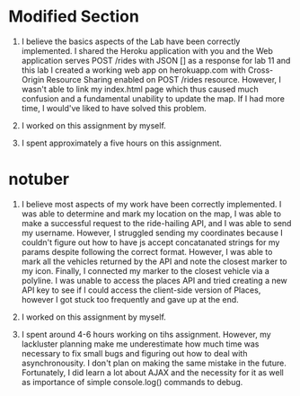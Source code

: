 # Modified Section

1. I believe the basics aspects of the Lab have been correctly implemented. I shared the Heroku application with you and the Web application serves POST /rides with JSON [] as a response for lab 11 and this lab I created a working web app on herokuapp.com with Cross-Origin Resource Sharing enabled on POST /rides resource. However, I wasn't able to link my index.html page which thus caused much confusion and a fundamental unability to update the map. If I had more time, I would've liked to have solved this problem.

2. I worked on this assignment by myself.

3. I spent approximately a five hours on this assignment.

# notuber
1. I believe most aspects of my work have been correctly implemented. I was able to determine and mark my location on the map, I was able to make a successful request to the ride-hailing API, and I was able to send my username. However, I struggled sending my coordinates because I couldn't figure out how to have js accept concatanated strings for my params despite following the correct format. However, I was able to mark all the vehicles returned by the API and note the closest marker to my icon. Finally, I connected my marker to the closest vehicle via a polyline. I was unable to access the places API and tried creating a new API key to see if I could access the client-side version of Places, however I got stuck too frequently and gave up at the end.

2. I worked on this assignment by myself.

3. I spent around 4-6 hours working on tihs assignment. However, my lackluster planning make me underestimate how much time was necessary to fix small bugs and figuring out how to deal with asynchronousity. I don't plan on making the same mistake in the future. Fortunately, I did learn a lot about AJAX and the necessity for it as well as importance of simple console.log() commands to debug.
